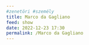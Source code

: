 ```yaml
---
#zenetöri #személy
title: Marco da Gagliano
feed: show
date: 2022-12-23 17:30
permalink: /Marco da Gagliano
---
```


